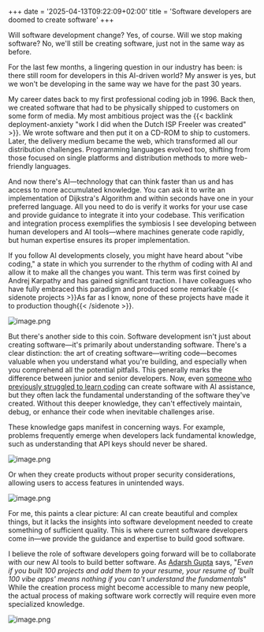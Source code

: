 +++
date = '2025-04-13T09:22:09+02:00'
title = 'Software developers are doomed to create software'
+++

Will software development change? Yes, of course. Will we stop making software? No, we'll still be creating software, just not in the same way as before.
  
For the last few months, a lingering question in our industry has been: is there still room for developers in this AI-driven world? My answer is yes, but we won't be developing in the same way we have for the past 30 years.
  
My career dates back to my first professional coding job in 1996. Back then, we created software that had to be physically shipped to customers on some form of media. My most ambitious project was the {{< backlink deployment-anxiety "work I did when the Dutch ISP Freeler was created" >}}. We wrote software and then put it on a CD-ROM to ship to customers. Later, the delivery medium became the web, which transformed all our distribution challenges. Programming languages evolved too, shifting from those focused on single platforms and distribution methods to more web-friendly languages.

And now there's AI—technology that can think faster than us and has access to more accumulated knowledge. You can ask it to write an implementation of Dijkstra's Algorithm and within seconds have one in your preferred language. All you need to do is verify it works for your use case and provide guidance to integrate it into your codebase. This verification and integration process exemplifies the symbiosis I see developing between human developers and AI tools—where machines generate code rapidly, but human expertise ensures its proper implementation.
  
If you follow AI developments closely, you might have heard about "vibe coding," a state in which you surrender to the rhythm of coding with AI and allow it to make all the changes you want. This term was first coined by Andrej Karpathy and has gained significant traction. I have colleagues who have fully embraced this paradigm and produced some remarkable {{< sidenote projects >}}As far as I know, none of these projects have made it to production though{{< /sidenote >}}.
  
![image.png](/posts/images/image_1744526486897_0.png)
  
But there's another side to this coin. Software development isn't just about creating software—it's primarily about understanding software. There's a clear distinction: the art of creating software—writing code—becomes valuable when you understand what you're building, and especially when you comprehend all the potential pitfalls. This generally marks the difference between junior and senior developers. Now, even [someone who previously struggled to learn coding](https://app.daily.dev/posts/from-failed-coder-to-aspiring-ai-engineer-how-vibe-coding-changed-everything-ln39fsjk8) can create software with AI assistance, but they often lack the fundamental understanding of the software they've created. Without this deeper knowledge, they can't effectively maintain, debug, or enhance their code when inevitable challenges arise.
  
These knowledge gaps manifest in concerning ways. For example, problems frequently emerge when developers lack fundamental knowledge, such as understanding that API keys should never be shared.
  
![image.png](/posts/images/image_1743952785011_0.png)
  
Or when they create products without proper security considerations, allowing users to access features in unintended ways.
  
![image.png](/posts/images/image_1743952806073_0.png)
  
For me, this paints a clear picture: AI can create beautiful and complex things, but it lacks the insights into software development needed to create something of sufficient quality. This is where current software developers come in—we provide the guidance and expertise to build good software.
  
I believe the role of software developers going forward will be to collaborate with our new AI tools to build better software. As [Adarsh Gupta](https://archive.fo/Vc5D2) says, "*Even if you built 100 projects and add them to your resume, your resume of 'built 100 vibe apps' means nothing if you can't understand the fundamentals*" While the creation process might become accessible to many new people, the actual process of making software work correctly will require even more specialized knowledge.
  
![image.png](/posts/images/image_1743953810735_0.png)
